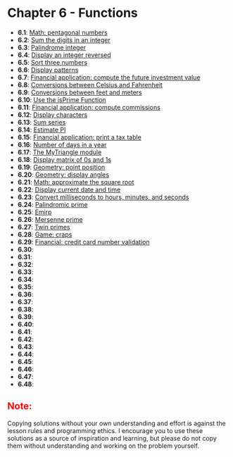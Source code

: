 # Chapter 6 - Functions

- **6.1**: [Math: pentagonal numbers](./tasks/6.1.py)
- **6.2**: [Sum the digits in an integer](./tasks/6.2.py)
- **6.3**: [Palindrome integer](./tasks/6.3.py)
- **6.4**: [Display an integer reversed](./tasks/6.4.py)
- **6.5**: [Sort three numbers](./tasks/6.5.py)
- **6.6**: [Display patterns](./tasks/6.6.py)
- **6.7**: [Financial application: compute the future investment value](./tasks/6.7.py)
- **6.8**: [Conversions between Celsius and Fahrenheit](./tasks/6.8.py)
- **6.9**: [Conversions between feet and meters](./tasks/6.9.py)
- **6.10**: [Use the isPrime Function](./tasks/6.10.py)
- **6.11**: [Financial application: compute commissions](./tasks/6.11.py)
- **6.12**: [Display characters](./tasks/6.12.py)
- **6.13**: [Sum series](./tasks/6.13.py)
- **6.14**: [Estimate PI](./tasks/6.14.py)
- **6.15**: [Financial application: print a tax table](./tasks/6.15.py)
- **6.16**: [Number of days in a year](./tasks/6.16.py)
- **6.17**: [The MyTriangle module](./tasks/6.17.py)
- **6.18**: [Display matrix of 0s and 1s](./tasks/6.18.py)
- **6.19**: [Geometry: point position](./tasks/6.19.py)
- **6.20**: [Geometry: display angles](./tasks/6.20.py)
- **6.21**: [Math: approximate the square root](./tasks/6.21.py)
- **6.22**: [Display current date and time](./tasks/6.22.py)
- **6.23**: [Convert milliseconds to hours, minutes, and seconds](./tasks/6.23.py)
- **6.24**: [Palindromic prime](./tasks/6.24.py)
- **6.25**: [Emirp](./tasks/6.25.py)
- **6.26**: [Mersenne prime](./tasks/6.26.py)
- **6.27**: [Twin primes](./tasks/6.27.py)
- **6.28**: [Game: craps](./tasks/6.28.py)
- **6.29**: [Financial: credit card number validation](./tasks/6.29.py)
- **6.30**: [](./tasks/6.30.py)
- **6.31**: [](./tasks/6.31.py)
- **6.32**: [](./tasks/6.32.py)
- **6.33**: [](./tasks/6.33.py)
- **6.34**: [](./tasks/6.34.py)
- **6.35**: [](./tasks/6.35.py)
- **6.36**: [](./tasks/6.36.py)
- **6.37**: [](./tasks/6.37.py)
- **6.38**: [](./tasks/6.38.py)
- **6.39**: [](./tasks/6.39.py)
- **6.40**: [](./tasks/6.40.py)
- **6.41**: [](./tasks/6.41.py)
- **6.42**: [](./tasks/6.42.py)
- **6.43**: [](./tasks/6.43.py)
- **6.44**: [](./tasks/6.44.py)
- **6.45**: [](./tasks/6.45.py)
- **6.46**: [](./tasks/6.46.py)
- **6.47**: [](./tasks/6.47.py)
- **6.48**: [](./tasks/6.48.py)

<h2 style="color:red">Note:</h2>

Copying solutions without your own understanding and effort is against the lesson rules and programming ethics. I encourage you to use these solutions as a source of inspiration and learning, but please do not copy them without understanding and working on the problem yourself.
